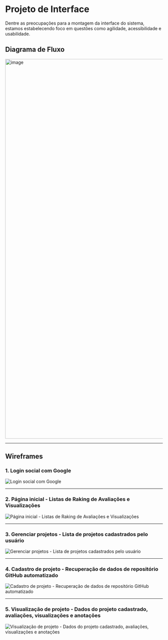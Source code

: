 # Projeto de Interface

Dentre as preocupações para a montagem da interface do sistema, estamos estabelecendo foco em questões como agilidade, acessibilidade e usabilidade.

## Diagrama de Fluxo

<img width="1211" alt="image" src="https://github.com/ICEI-PUC-Minas-PMV-ADS/pmv-ads-2024-1-e2-proj-int-t8-pmv-ads-2024-1-e2-talenthub/assets/3586967/4f2ff9cf-ae1f-4776-8e7d-5db63d365d81">

---

## Wireframes

### 1. Login social com Google

![Login social com Google](https://github.com/ICEI-PUC-Minas-PMV-ADS/pmv-ads-2024-1-e2-proj-int-t8-pmv-ads-2024-1-e2-talenthub/assets/3586967/c7ee9727-b4db-47e6-9619-6a11f42b827b)

---

### 2. Página inicial - Listas de Raking de Avaliações e Visualizações

![Página inicial - Listas de Raking de Avaliações e Visualizações](https://github.com/ICEI-PUC-Minas-PMV-ADS/pmv-ads-2024-1-e2-proj-int-t8-pmv-ads-2024-1-e2-talenthub/assets/3586967/78433382-6e4c-45e4-8916-b31e394bda05)

---

### 3. Gerenciar projetos - Lista de projetos cadastrados pelo usuário

![Gerenciar projetos - Lista de projetos cadastrados pelo usuário](https://github.com/ICEI-PUC-Minas-PMV-ADS/pmv-ads-2024-1-e2-proj-int-t8-pmv-ads-2024-1-e2-talenthub/assets/3586967/636d5354-2f49-4750-a260-f46e54f2a85b)

---

### 4. Cadastro de projeto - Recuperação de dados de repositório GitHub automatizado

![Cadastro de projeto - Recuperação de dados de repositório GitHub automatizado](https://github.com/ICEI-PUC-Minas-PMV-ADS/pmv-ads-2024-1-e2-proj-int-t8-pmv-ads-2024-1-e2-talenthub/assets/3586967/ee1694e5-25b8-4e33-9f9a-30731d993fc5)

---

### 5. Visualização de projeto - Dados do projeto cadastrado, avaliações, visualizações e anotações

![Visualização de projeto - Dados do projeto cadastrado, avaliações, visualizações e anotações](https://github.com/ICEI-PUC-Minas-PMV-ADS/pmv-ads-2024-1-e2-proj-int-t8-pmv-ads-2024-1-e2-talenthub/assets/3586967/2ed4fd9c-d8ce-4aa5-b4c3-aab976ccaca1)
